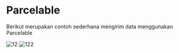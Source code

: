 # Parcelable

Berikut merupakan contoh sederhana mengirim data menggunakan Parcelable

![12](https://user-images.githubusercontent.com/15800599/66319441-52a4e980-e947-11e9-8dde-6cded407b1b9.jpg) ![122](https://user-images.githubusercontent.com/15800599/66319442-52a4e980-e947-11e9-862c-a0ede522cfa9.jpg)



